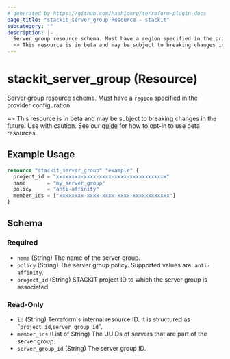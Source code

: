 ```yaml
---
# generated by https://github.com/hashicorp/terraform-plugin-docs
page_title: "stackit_server_group Resource - stackit"
subcategory: ""
description: |-
  Server group resource schema. Must have a region specified in the provider configuration.
  ~> This resource is in beta and may be subject to breaking changes in the future. Use with caution. See our guide https://registry.terraform.io/providers/stackitcloud/stackit/latest/docs/guides/opting_into_beta_resources for how to opt-in to use beta resources.
---
```


# stackit_server_group (Resource)

Server group resource schema. Must have a `region` specified in the provider configuration.

~> This resource is in beta and may be subject to breaking changes in the future. Use with caution. See our [guide](https://registry.terraform.io/providers/stackitcloud/stackit/latest/docs/guides/opting_into_beta_resources) for how to opt-in to use beta resources.

## Example Usage

```terraform
resource "stackit_server_group" "example" {
  project_id = "xxxxxxxx-xxxx-xxxx-xxxx-xxxxxxxxxxxx"
  name       = "my_server_group"
  policy     = "anti-affinity"
  member_ids = ["xxxxxxxx-xxxx-xxxx-xxxx-xxxxxxxxxxxx"]
}
```

<!-- schema generated by tfplugindocs -->
## Schema

### Required

- `name` (String) The name of the server group.
- `policy` (String) The server group policy. Supported values are: `anti-affinity`.
- `project_id` (String) STACKIT project ID to which the server group is associated.

### Read-Only

- `id` (String) Terraform's internal resource ID. It is structured as "`project_id`,`server_group_id`".
- `member_ids` (List of String) The UUIDs of servers that are part of the server group.
- `server_group_id` (String) The server group ID.

